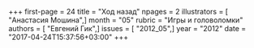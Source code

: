 +++
first-page = 24
title = "Ход назад"
npages = 2
illustrators = [ "Анастасия Мошина",]
month = "05"
rubric = "Игры и головоломки"
authors = [ "Евгений Гик",]
issues = [ "2012_05",]
year = "2012"
date = "2017-04-24T15:37:56+03:00"
+++
